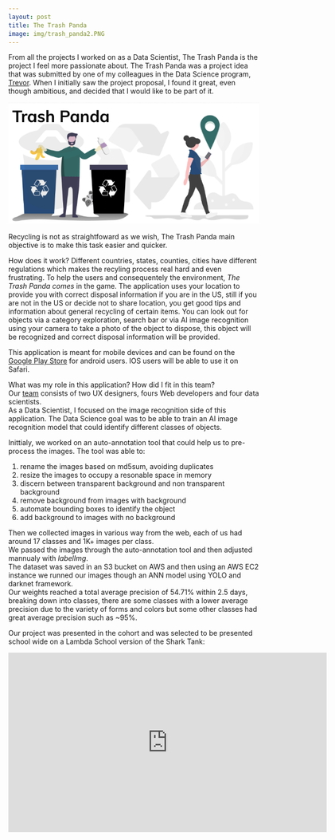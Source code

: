 ```yaml
---
layout: post
title: The Trash Panda
image: img/trash_panda2.PNG
---
```


From all the projects I worked on as a Data Scientist, The Trash Panda is the project I feel more passionate about.
The Trash Panda was a project idea that was submitted by one of my colleagues in the Data Science program, <a href="https://tclack88.github.io" target="_blank">Trevor</a>. When I initially saw the project proposal, I found it great, even though ambitious, and decided that I would like to be part of it.

![](img/trash_panda.PNG)

Recycling is not as straightfoward as we wish, The Trash Panda main objective is to make this task easier and quicker.

How does it work?
Different countries, states, counties, cities have different regulations which makes the recyling process real hard and even frustrating. 
To help the users and consequentely the environment, *The Trash Panda comes* in the game. 
The application uses your location to provide you with correct disposal information if you are in the US, still if you are not in the US or decide not to share location, you get good tips and information about general recycling of certain items.
You can look out for objects via a category exploration, search bar or via AI image recognition using your camera to take a photo of the object to dispose, this object will be recognized and correct disposal information will be provided. 

This application is meant for mobile devices and can be found on the <a href="https://play.google.com/store/apps/details?id=com.thetrashpanda.twa" target="_blank">Google Play Store</a> for android users. 
IOS users will be able to use it on Safari.

What was my role in this application? How did I fit in this team?  
Our <a href="https://thetrashpanda.com/splash/team" target="_blank">team</a> consists of two UX designers, fours Web developers and four data scientists.   
As a Data Scientist, I focused on the image recognition side of this application. The Data Science goal was to be able to train an AI image recognition model that could identify different classes of objects.

Inittialy, we worked on an auto-annotation tool that could help us to pre-process the images. 
The tool was able to: 
1. rename the images based on md5sum, avoiding duplicates
2. resize the images to occupy a resonable space in memory
3. discern between transparent background and non transparent background
4. remove background from images with background
5. automate bounding boxes to identify the object
6. add background to images with no background

Then we collected images in various way from the web, each of us had around 17 classes and 1K+ images per class.  
We passed the images through the auto-annotation tool and then adjusted mannualy with *labelImg*.  
The dataset was saved in an S3 bucket on AWS and then using an AWS EC2 instance we runned our images though an ANN model using YOLO and darknet framework.  
Our weights reached a total  average precision of 54.71% within 2.5 days, breaking down into classes, there are some classes with a lower average precision due to the variety of forms and colors but some other classes had great average precision such as ~95%.  

Our project was presented in the cohort and was selected to be presented school wide on a Lambda School version of the Shark Tank:  
<iframe width="640" height="360" src="https://www.youtube.com/embed/7g_kUKm5QIY?start=1365" frameborder="0" allow="accelerometer; autoplay; encrypted-media; gyroscope; picture-in-picture" allowfullscreen></iframe>




